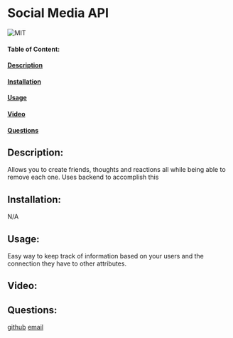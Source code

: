 # Social Media API
![MIT](https://img.shields.io/badge/License-MIT-blue)

#### Table of Content:
#### [Description](#description)
#### [Installation](#installation)
#### [Usage](#usage)
#### [Video](#video)
#### [Questions](#questions)

## Description:
Allows you to create friends, thoughts and reactions all while being able to remove each one. Uses backend to accomplish this

## Installation:
N/A

## Usage:
Easy way to keep track of information based on your users and the connection they have to other attributes.

## Video:


## Questions:
[github](https://github.com/https://github.com/Slimshady079/Social-Media-API)
[email](mailto:maximiliangibes@gmail.com)

